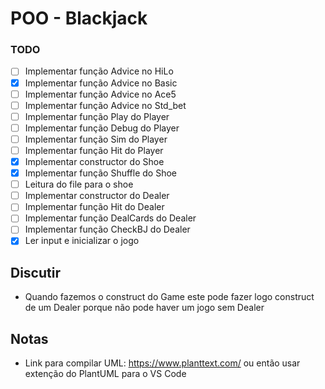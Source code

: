 # POO - Blackjack

### TODO

- [ ] Implementar função Advice no HiLo
- [x] Implementar função Advice no Basic
- [ ] Implementar função Advice no Ace5
- [ ] Implementar função Advice no Std_bet
- [ ] Implementar função Play do Player
- [ ] Implementar função Debug do Player
- [ ] Implementar função Sim do Player
- [ ] Implementar função Hit do Player
- [x] Implementar constructor do Shoe
- [x] Implementar função Shuffle do Shoe
- [ ] Leitura do file para o shoe
- [ ] Implementar constructor do Dealer
- [ ] Implementar função Hit do Dealer
- [ ] Implementar função DealCards do Dealer
- [ ] Implementar função CheckBJ do Dealer
- [x] Ler input e inicializar o jogo

## Discutir

- Quando fazemos o construct do Game este pode fazer logo construct de um Dealer porque não pode haver um jogo sem Dealer

## Notas

- Link para compilar UML: https://www.planttext.com/ ou então usar extenção do PlantUML para o VS Code
